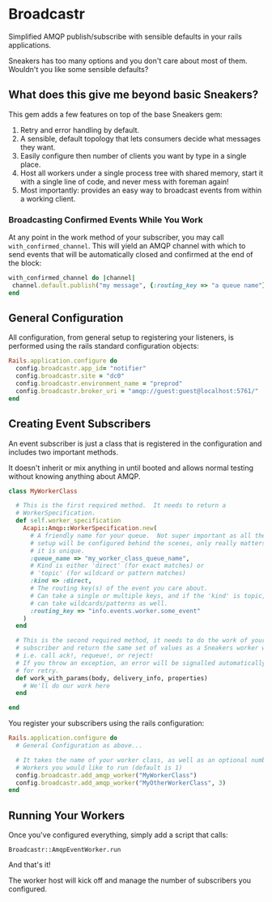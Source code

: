 # Broadcastr

Simplified AMQP publish/subscribe with sensible defaults in your rails applications.

Sneakers has too many options and you don't care about most of them.  Wouldn't you like some sensible defaults?

## What does this give me beyond basic Sneakers?

This gem adds a few features on top of the base Sneakers gem:
1. Retry and error handling by default.
2. A sensible, default topology that lets consumers decide what messages they want.
3. Easily configure then number of clients you want by type in a single place.
4. Host all workers under a single process tree with shared memory, start it with a single line of code, and never mess with foreman again!
5. Most importantly: provides an easy way to broadcast events from within a working client.

### Broadcasting Confirmed Events While You Work

At any point in the work method of your subscriber, you may call `with_confirmed_channel`.  This will yield an AMQP channel with which to send events that will be automatically closed and confirmed at the end of the block:
```ruby
with_confirmed_channel do |channel|
 channel.default.publish("my message", {:routing_key => "a queue name"})
end
```

## General Configuration

All configuration, from general setup to registering your listeners, is performed using the rails standard configuration objects:
```ruby
Rails.application.configure do
  config.broadcastr.app_id= "notifier"
  config.broadcastr.site = "dc0"
  config.broadcastr.environment_name = "preprod"
  config.broadcastr.broker_uri = "amqp://guest:guest@localhost:5761/"
end
```

## Creating Event Subscribers

An event subscriber is just a class that is registered in the configuration and includes two important methods.

It doesn't inherit or mix anything in until booted and allows normal testing without knowing anything about AMQP.

```ruby
class MyWorkerClass

  # This is the first required method.  It needs to return a
  # WorkerSpecification.
  def self.worker_specification
    Acapi::Amqp::WorkerSpecification.new(
      # A friendly name for your queue.  Not super important as all the
      # setup will be configured behind the scenes, only really matters that
      # it is unique.
      :queue_name => "my_worker_class_queue_name",
      # Kind is either 'direct' (for exact matches) or
      # 'topic' (for wildcard or pattern matches)
      :kind => :direct,
      # The routing key(s) of the event you care about.
      # Can take a single or multiple keys, and if the 'kind' is topic,
      # can take wildcards/patterns as well.
      :routing_key => "info.events.worker.some_event"
    )
  end

  # This is the second required method, it needs to do the work of your
  # subscriber and return the same set of values as a Sneakers worker would -
  # i.e. call ack!, requeue!, or reject!
  # If you throw an exception, an error will be signalled automatically
  # for retry.
  def work_with_params(body, delivery_info, properties)
    # We'll do our work here
  end

end
```

You register your subscribers using the rails configuration:
```ruby
Rails.application.configure do
  # General Configuration as above...

  # It takes the name of your worker class, as well as an optional number of
  # Workers you would like to run (default is 1)
  config.broadcastr.add_amqp_worker("MyWorkerClass")
  config.broadcastr.add_amqp_worker("MyOtherWorkerClass", 3)
end
```

## Running Your Workers

Once you've configured everything, simply add a script that calls:
```
Broadcastr::AmqpEventWorker.run
```
And that's it!

The worker host will kick off and manage the number of subscribers you configured.
